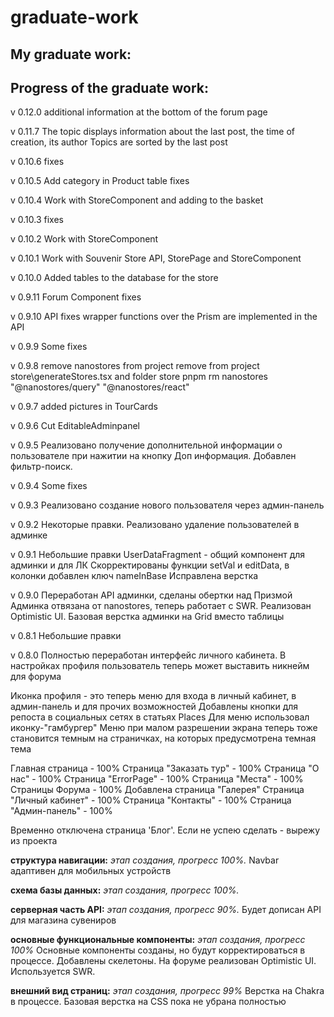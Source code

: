 # graduate-work
## My graduate work:

## Progress of the graduate work:
v 0.12.0
additional information at the bottom of the forum page

v 0.11.7
The topic displays information about the last post, the time of creation, its author
Topics are sorted by the last post

v 0.10.6
fixes

v 0.10.5 
Add category in Product table
fixes

v 0.10.4
Work with StoreComponent and adding to the basket

v 0.10.3
fixes

v 0.10.2 
Work with StoreComponent

v 0.10.1
Work with Souvenir Store API, StorePage and StoreComponent

v 0.10.0
Added tables to the database for the store

v 0.9.11 
Forum Component fixes 

v 0.9.10 API fixes
wrapper functions over the Prism are implemented in the API

v 0.9.9
Some fixes

v 0.9.8
remove nanostores from project
remove from project store\generateStores.tsx
and folder store
pnpm rm 
nanostores
"@nanostores/query"
"@nanostores/react"

v 0.9.7
added pictures in TourCards

v 0.9.6
Cut EditableAdminpanel

v 0.9.5
Реализовано получение дополнительной информации о пользователе 
при нажитии на кнопку Доп информация. Добавлен фильтр-поиск.

v 0.9.4
Some fixes

v 0.9.3
Реализовано создание нового пользователя через админ-панель

v 0.9.2
Некоторые правки. Реализовано удаление пользователей в админке

v 0.9.1 
Небольшие правки
UserDataFragment - общий компонент для админки и для ЛК
Скорректированы функции setVal и editData, в колонки добавлен ключ nameInBase
Исправлена верстка

v 0.9.0 
Переработан API админки, сделаны обертки над Призмой
Админка отвязана от nanostores, теперь работает с SWR. Реализован Optimistic UI. 
Базовая верстка админки на Grid вместо таблицы

v 0.8.1
Небольшие правки

v 0.8.0
Полностью переработан интерфейс личного кабинета. В настройках профиля пользователь теперь может выставить никнейм для форума

Иконка профиля  - это теперь меню для входа в личный кабинет, в админ-панель и для прочих возможностей
Добавлены кнопки для репоста в социальных сетях в статьях Places
Для меню использовал иконку-"гамбургер"
Меню при малом разрешении экрана теперь тоже становится темным на страничках, на которых предусмотрена темная тема

Главная страница - 100% 
Страница "Заказать тур" - 100%
Страница "О нас" - 100%
Страница "ErrorPage" - 100% 
Страница "Места" - 100% 
Страницы Форума - 100% 
Добавлена страница "Галерея"
Страница "Личный кабинет" - 100% 
Страница "Контакты" - 100% 
Страница "Админ-панель" - 100% 

Временно отключена страница 'Блог'. Если не успею сделать - вырежу из проекта

**структура навигации:** _этап создания, прогресс 100%._
Navbar адаптивен для мобильных устройств

**схема базы данных:** _этап создания, прогресс  100%._ 

**серверная часть API:** _этап создания, прогресс 90%._ 
Будет дописан API для магазина сувениров

**основные функциональные компоненты:** _этап создания, прогресс  100%_
Основные компоненты созданы, но будут корректироваться в процессе.
Добавлены скелетоны.
На форуме реализован Optimistic UI. 
Используется SWR.

**внешний вид страниц:** _этап создания, прогресс 99%_ 
Верстка на Chakra в процессе. 
Базовая верстка на CSS пока не убрана полностью
